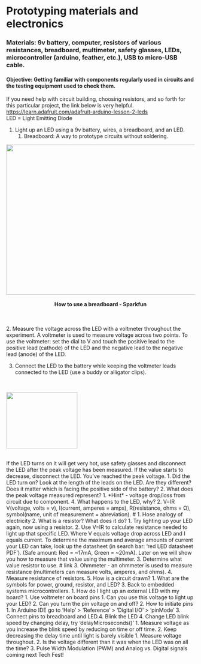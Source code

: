# Prototyping materials and electronics
### Materials: 9v battery, computer, resistors of various resistances, breadboard, multimeter, safety glasses, LEDs, microcontroller (arduino, feather, etc.), USB to micro-USB cable.
#### Objective: Getting familiar with components regularly used in circuits and the testing equipment used to check them.
If you need help with circuit building, choosing resistors, and so forth for this particular project, the link below is very helpful.
https://learn.adafruit.com/adafruit-arduino-lesson-2-leds  
LED = Light Emitting Diode  
1. Light up an LED using a 9v battery, wires, a breadboard, and an LED.
   1. Breadboard: A way to prototype circuits without soldering.
<p align="center">
  <img width="560" height="400" src="https://user-images.githubusercontent.com/52707386/61340000-405a5a00-a7f5-11e9-8d42-524e5a13269d.jpg"> 
   </br><br>
   <b>How to use a breadboard - Sparkfun </b><br> 
   </br><br>
</p>  
   2. Measure the voltage across the LED with a voltmeter throughout the experiment. A voltmeter is used to measure voltage across two points. To use the voltmeter: set the dial to V and touch the positive lead to the positive lead (cathode) of the LED and the negative lead to the negative lead (anode) of the LED.
   
   3. Connect the LED to the battery while keeping the voltmeter leads connected to the LED (use a buddy or alligator clips).  
<br>  
<p align="left">
  <img width="190" height="150" src="https://user-images.githubusercontent.com/52707386/62065113-24868900-b1e3-11e9-9663-c9e47d252202.gif"> 
</p>  
<br>
If the LED turns on it will get very hot, use safety glasses and disconnect the LED after the peak voltage has been measured. If the value starts to decrease, disconnect the LED. You've reached the peak voltage.  
      1. Did the LED turn on? Look at the length of the leads on the LED. Are they different? Does it matter which is facing the positive side of the battery?
      2. What does the peak voltage measured represent?
         1. *Hint* - voltage drop/loss from circuit due to component.
   4. What happens to the LED, why?
2. V=IR  
V(voltage, volts = v), I(current, amperes = amps), R(resistance, ohms = Ω), symbol(name, unit of measurement = abreviation).
  # 1. Hose analogy of electricity
   2. What is a resistor? What does it do?
      1. Try lighting up your LED again, now using a resistor.
      2. Use V=IR to calculate resistance needed to light up that specific LED. Where V equals voltage drop across LED and I equals current. To determine the maximum and average amounts of current your LED can take, look up the datasheet (in search bar: ‘red LED datasheet PDF’). (Safe amount: Red = ~17mA, Green = ~20mA). Later on we will show you how to measure that value using the multimeter.
      3. Determine what value resistor to use. 
   # link
   3. Ohmmeter - an ohmmeter is used to measure resistance (multimeters can measure volts, amperes, and ohms).
   4. Measure resistance of resistors.
   5. How is a circuit drawn?
      1. What are the symbols for power, ground, resistor, and LED?
3. Back to embedded systems microcontrollers.
   1. How do I light up an external LED with my board?
      1. Use voltmeter on board pins
         1. Can you use this voltage to light up your LED?
         2. Can you turn the pin voltage on and off?
   2. How to initiate pins
      1. In Arduino IDE go to ‘Help’ > ‘Reference’ > ‘Digital I/O’ > ‘pinMode’   
   3. Connect pins to breadboard and LED.4. Blink the LED
   4. Change LED blink speed by changing delay, try ‘delayMicroseconds()’
      1. Measure voltage as you increase the blink speed by reducing on time or off time.
      2. Keep decreasing the delay time until light is barely visible
         1. Measure voltage throughout.
         2. Is the voltage different than it was when the LED was on all the time?
3. Pulse Width Modulation (PWM) and Analog vs. Digital signals coming next Tech Fest!
   
